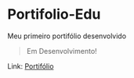 # Portifolio-Edu
Meu primeiro portifólio desenvolvido

> Em Desenvolvimento!

Link: <a href="https://portifolio-edu.vercel.app/index.html">Portifólio</a>
